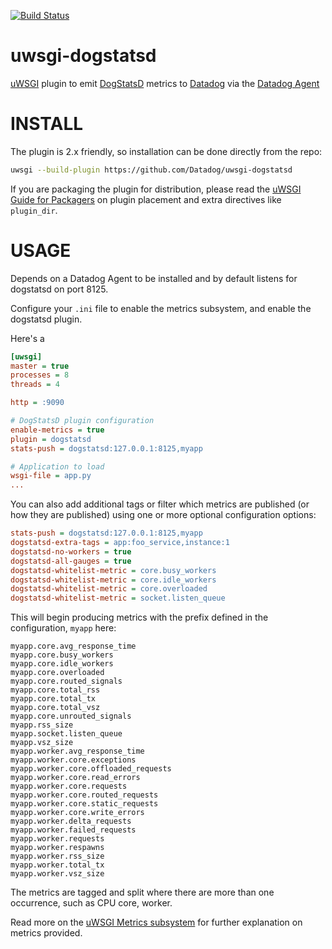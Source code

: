 [![Build Status](https://travis-ci.org/DataDog/uwsgi-dogstatsd.svg?branch=master)](https://travis-ci.org/DataDog/uwsgi-dogstatsd)

uwsgi-dogstatsd
===============

[uWSGI] plugin to emit [DogStatsD] metrics to [Datadog] via the [Datadog Agent]


INSTALL
=======

The plugin is 2.x friendly, so installation can be done directly from the repo:

```sh
uwsgi --build-plugin https://github.com/Datadog/uwsgi-dogstatsd
```

If you are packaging the plugin for distribution, please read the [uWSGI Guide for Packagers](http://projects.unbit.it/uwsgi/wiki/Guide4Packagers)
on plugin placement and extra directives like `plugin_dir`.

USAGE
=====

Depends on a Datadog Agent to be installed and by default listens for dogstatsd on port 8125.

Configure your `.ini` file to enable the metrics subsystem, and enable the dogstatsd plugin.

Here's a

```ini
[uwsgi]
master = true
processes = 8
threads = 4

http = :9090

# DogStatsD plugin configuration
enable-metrics = true
plugin = dogstatsd
stats-push = dogstatsd:127.0.0.1:8125,myapp

# Application to load
wsgi-file = app.py
...
```

You can also add additional tags or filter which metrics are published (or how they are published) using one or more optional configuration options:

```ini
stats-push = dogstatsd:127.0.0.1:8125,myapp
dogstatsd-extra-tags = app:foo_service,instance:1
dogstatsd-no-workers = true
dogstatsd-all-gauges = true
dogstatsd-whitelist-metric = core.busy_workers
dogstatsd-whitelist-metric = core.idle_workers
dogstatsd-whitelist-metric = core.overloaded
dogstatsd-whitelist-metric = socket.listen_queue
```

This will begin producing metrics with the prefix defined in the configuration, `myapp` here:

```console
myapp.core.avg_response_time
myapp.core.busy_workers
myapp.core.idle_workers
myapp.core.overloaded
myapp.core.routed_signals
myapp.core.total_rss
myapp.core.total_tx
myapp.core.total_vsz
myapp.core.unrouted_signals
myapp.rss_size
myapp.socket.listen_queue
myapp.vsz_size
myapp.worker.avg_response_time
myapp.worker.core.exceptions
myapp.worker.core.offloaded_requests
myapp.worker.core.read_errors
myapp.worker.core.requests
myapp.worker.core.routed_requests
myapp.worker.core.static_requests
myapp.worker.core.write_errors
myapp.worker.delta_requests
myapp.worker.failed_requests
myapp.worker.requests
myapp.worker.respawns
myapp.worker.rss_size
myapp.worker.total_tx
myapp.worker.vsz_size
```

The metrics are tagged and split where there are more than one occurrence, such as CPU core, worker.

Read more on the [uWSGI Metrics subsystem] for further explanation on metrics provided.

[Datadog]: http://www.datadog.com/
[Datadog Agent]: https://github.com/DataDog/dd-agent
[DogStatsD]: http://docs.datadoghq.com/guides/dogstatsd/
[uWSGI]: http://uwsgi-docs.readthedocs.org/
[uWSGI Metrics subsystem]: http://uwsgi-docs.readthedocs.org/en/latest/Metrics.html
